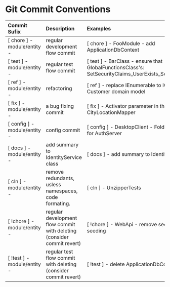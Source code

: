 # Git Commit Conventions

| Commit Sufix        | Description                                           | Examples                                                            |
|:--------------------|:------------------------------------------------------|:--------------------------------------------------------------------|
| [ chore ] - module/entity -          | regular development flow commit                       | [ chore ] - FooModule - add ApplicationDbContext                                     |
| [ test ] - module/entity -             | regular test flow commit                              | [ test ] - BarClass - ensure that GlobalFunctionsClass's: <br/> SetSecurityClaims_UserExists_SetsSecurityClaims |
| [ ref ] - module/entity -              | refactoring                                           | [ ref ] - replace IEnumerable to ICollection in Customer domain model    |
| [ fix ] - module/entity -              | a bug fixing commit                                   | [ fix ] - Activator parameter in the CityLocationMapper                  |
| [ config ] - module/entity -           | config commit                                         | [ config ] - DesktopClient - FolderProfile.pubxml for AuthServer                         |
| [ docs ] - module/entity -             | add summary to IdentityService class                  | [ docs ] - add summary to IdentityService class                          |
| [ cln ] - module/entity -              | remove redundants, usless namespaces, code formating. | [ cln ] - UnzipperTests                                                  |
| [ !chore ] - module/entity -           | regular development flow commit with deleting (consider commit revert) | [ !chore ] - WebApi - remove security flag claims seeding       |
| [ !test ] - module/entity -            | regular test flow commit with deleting (consider commit revert)        | [ !test ] - delete ApplicationDbContextTests           |

